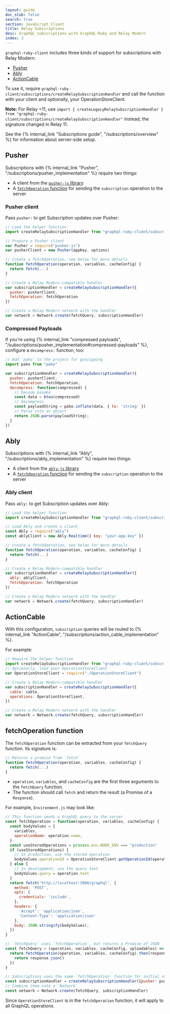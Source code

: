 ```yaml
---
layout: guide
doc_stub: false
search: true
section: JavaScript Client
title: Relay Subscriptions
desc: GraphQL subscriptions with GraphQL-Ruby and Relay Modern
index: 3
---
```


`graphql-ruby-client` includes three kinds of support for subscriptions with Relay Modern:

- [Pusher](#pusher)
- [Ably](#ably)
- [ActionCable](#actioncable)

To use it, require `graphql-ruby-client/subscriptions/createRelaySubscriptionHandler` and call the function with your client and optionally, your OperationStoreClient.

__Note:__ For Relay <11, use `import { createLegacyRelaySubscriptionHandler } from "graphql-ruby-client/subscriptions/createRelaySubscriptionHandler"` instead; the signature changed in Relay 11.


See the {% internal_link "Subscriptions guide", "/subscriptions/overview" %} for information about server-side setup.

## Pusher

Subscriptions with {% internal_link "Pusher", "/subscriptions/pusher_implementation" %} require two things:

- A client from the [`pusher-js` library](https://github.com/pusher/pusher-js)
- A [`fetchOperation` function](#fetchoperation-function) for sending the `subscription` operation to the server

### Pusher client

Pass `pusher:` to get Subscription updates over Pusher:

```js
// Load the helper function
import createRelaySubscriptionHandler from "graphql-ruby-client/subscriptions/createRelaySubscriptionHandler"

// Prepare a Pusher client
var Pusher = require("pusher-js")
var pusherClient = new Pusher(appKey, options)

// Create a fetchOperation, see below for more details
function fetchOperation(operation, variables, cacheConfig) {
  return fetch(...)
}

// Create a Relay Modern-compatible handler
var subscriptionHandler = createRelaySubscriptionHandler({
  pusher: pusherClient,
  fetchOperation: fetchOperation
})

// Create a Relay Modern network with the handler
var network = Network.create(fetchQuery, subscriptionHandler)
```

### Compressed Payloads

If you're using {% internal_link "compressed payloads", "/subscriptions/pusher_implementation#compressed-payloads" %}, configure a `decompress:` function, too:

```javascript
// Add `pako` to the project for gunzipping
import pako from "pako"

var subscriptionHandler = createRelaySubscriptionHandler({
  pusher: pusherClient,
  fetchOperation: fetchOperation,
  decompress: function(compressed) {
    // Decode base64
    const data = btoa(compressed)
    // Decompress
    const payloadString = pako.inflate(data, { to: 'string' })
    // Parse into an object
    return JSON.parse(payloadString);
  }
})
```

## Ably

Subscriptions with {% internal_link "Ably", "/subscriptions/ably_implementation" %} require two things:

- A client from the [`ably-js` library](https://github.com/ably/ably-js)
- A [`fetchOperation` function](#fetchoperation-function) for sending the `subscription` operation to the server

### Ably client

Pass `ably:` to get Subscription updates over Ably:

```js
// Load the helper function
import createRelaySubscriptionHandler from "graphql-ruby-client/subscriptions/createRelaySubscriptionHandler"

// Load Ably and create a client
const Ably = require("ably")
const ablyClient = new Ably.Realtime({ key: "your-app-key" })

// create a fetchOperation, see below for more details
function fetchOperation(operation, variables, cacheConfig) {
  return fetch(...)
}

// Create a Relay Modern-compatible handler
var subscriptionHandler = createRelaySubscriptionHandler({
  ably: ablyClient,
  fetchOperation: fetchOperation
})

// Create a Relay Modern network with the handler
var network = Network.create(fetchQuery, subscriptionHandler)
```

## ActionCable

With this configuration, `subscription` queries will be routed to {% internal_link "ActionCable", "/subscriptions/action_cable_implementation" %}.

For example:

```js
// Require the helper function
import createRelaySubscriptionHandler from "graphql-ruby-client/subscriptions/createRelaySubscriptionHandler")
// Optionally, load your OperationStoreClient
var OperationStoreClient = require("./OperationStoreClient")

// Create a Relay Modern-compatible handler
var subscriptionHandler = createRelaySubscriptionHandler({
  cable: cable,
  operations: OperationStoreClient,
})

// Create a Relay Modern network with the handler
var network = Network.create(fetchQuery, subscriptionHandler)
```

## fetchOperation function

The `fetchOperation` function can be extracted from your `fetchQuery` function. Its signature is:

```js
// Returns a promise from `fetch`
function fetchOperation(operation, variables, cacheConfig) {
  return fetch(...)
}
```

- `operation`, `variables`, and `cacheConfig` are the first three arguments to the `fetchQuery` function.
- The function should call `fetch` and return the result (a Promise of a `Response`).

For example, `Environment.js` may look like:

```js
// This function sends a GraphQL query to the server
const fetchOperation = function(operation, variables, cacheConfig) {
  const bodyValues = {
    variables,
    operationName: operation.name,
  }
  const useStoredOperations = process.env.NODE_ENV === "production"
  if (useStoredOperations) {
    // In production, use the stored operation
    bodyValues.operationId = OperationStoreClient.getOperationId(operation.name)
  } else {
    // In development, use the query text
    bodyValues.query = operation.text
  }
  return fetch('http://localhost:3000/graphql', {
    method: 'POST',
    opts: {
      credentials: 'include',
    },
    headers: {
      'Accept': 'application/json',
      'Content-Type': 'application/json'
    },
    body: JSON.stringify(bodyValues),
  })
}

// `fetchQuery` uses `fetchOperation`, but returns a Promise of JSON
const fetchQuery = (operation, variables, cacheConfig, uploadables) => {
  return fetchOperation(operation, variables, cacheConfig).then(response => {
    return response.json()
  })
}

// Subscriptions uses the same `fetchOperation` function for initial subscription requests
const subscriptionHandler = createRelaySubscriptionHandler({pusher: pusherClient, fetchOperation: fetchOperation})
// Combine them into a `Network`
const network = Network.create(fetchQuery, subscriptionHandler)
```

Since `OperationStoreClient` is in the `fetchOperation` function, it will apply to all GraphQL operations.
